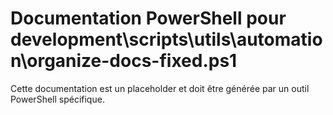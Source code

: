 # Documentation PowerShell pour development\scripts\utils\automation\organize-docs-fixed.ps1

Cette documentation est un placeholder et doit être générée par un outil PowerShell spécifique.
